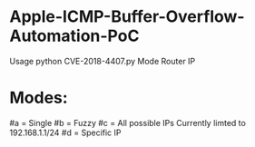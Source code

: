 # Apple-ICMP-Buffer-Overflow-Automation-PoC

Usage python CVE-2018-4407.py Mode Router IP

# Modes:
#a = Single
#b = Fuzzy
#c = All possible IPs Currently limted to 192.168.1.1/24
#d = Specific IP
